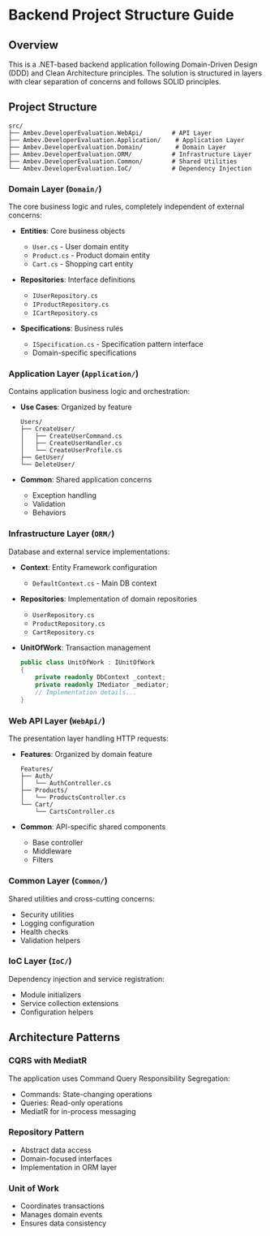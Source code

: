 # Backend Project Structure Guide

## Overview
This is a .NET-based backend application following Domain-Driven Design (DDD) and Clean Architecture principles. The solution is structured in layers with clear separation of concerns and follows SOLID principles.

## Project Structure

```
src/
├── Ambev.DeveloperEvaluation.WebApi/        # API Layer
├── Ambev.DeveloperEvaluation.Application/    # Application Layer
├── Ambev.DeveloperEvaluation.Domain/         # Domain Layer
├── Ambev.DeveloperEvaluation.ORM/           # Infrastructure Layer
├── Ambev.DeveloperEvaluation.Common/        # Shared Utilities
└── Ambev.DeveloperEvaluation.IoC/           # Dependency Injection
```

### Domain Layer (`Domain/`)
The core business logic and rules, completely independent of external concerns:

- **Entities**: Core business objects
  - `User.cs` - User domain entity
  - `Product.cs` - Product domain entity
  - `Cart.cs` - Shopping cart entity

- **Repositories**: Interface definitions
  - `IUserRepository.cs`
  - `IProductRepository.cs`
  - `ICartRepository.cs`

- **Specifications**: Business rules
  - `ISpecification.cs` - Specification pattern interface
  - Domain-specific specifications

### Application Layer (`Application/`)
Contains application business logic and orchestration:

- **Use Cases**: Organized by feature
  ```
  Users/
  ├── CreateUser/
  │   ├── CreateUserCommand.cs
  │   ├── CreateUserHandler.cs
  │   └── CreateUserProfile.cs
  ├── GetUser/
  └── DeleteUser/
  ```

- **Common**: Shared application concerns
  - Exception handling
  - Validation
  - Behaviors

### Infrastructure Layer (`ORM/`)
Database and external service implementations:

- **Context**: Entity Framework configuration
  - `DefaultContext.cs` - Main DB context

- **Repositories**: Implementation of domain repositories
  - `UserRepository.cs`
  - `ProductRepository.cs`
  - `CartRepository.cs`

- **UnitOfWork**: Transaction management
  ```csharp
  public class UnitOfWork : IUnitOfWork
  {
      private readonly DbContext _context;
      private readonly IMediator _mediator;
      // Implementation details...
  }
  ```

### Web API Layer (`WebApi/`)
The presentation layer handling HTTP requests:

- **Features**: Organized by domain feature
  ```
  Features/
  ├── Auth/
  │   └── AuthController.cs
  ├── Products/
  │   └── ProductsController.cs
  └── Cart/
      └── CartsController.cs
  ```

- **Common**: API-specific shared components
  - Base controller
  - Middleware
  - Filters

### Common Layer (`Common/`)
Shared utilities and cross-cutting concerns:

- Security utilities
- Logging configuration
- Health checks
- Validation helpers

### IoC Layer (`IoC/`)
Dependency injection and service registration:

- Module initializers
- Service collection extensions
- Configuration helpers

## Architecture Patterns

### CQRS with MediatR
The application uses Command Query Responsibility Segregation:
- Commands: State-changing operations
- Queries: Read-only operations
- MediatR for in-process messaging

### Repository Pattern
- Abstract data access
- Domain-focused interfaces
- Implementation in ORM layer

### Unit of Work
- Coordinates transactions
- Manages domain events
- Ensures data consistency